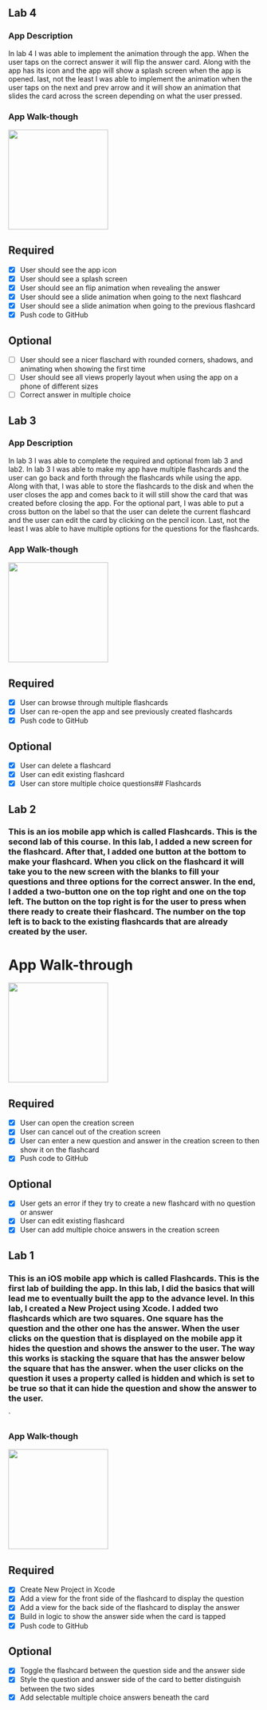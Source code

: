 ## Lab 4

### App Description
In lab 4 I was able to implement the animation through the app. When the user taps on the correct answer it will flip the answer card. Along with the app has its icon and the app will show a splash screen when the app is opened. last, not the least I was able to implement the animation when the user taps on the next and prev arrow and it will show an animation that slides the card across the screen depending on what the user pressed.

### App Walk-though

<img src="http://g.recordit.co/HHrvfn0lQS.gif" width=200><br>

## Required
- [x] User should see the app icon 
- [x] User should see a splash screen
- [x] User should see an flip animation when revealing the answer
- [x] User should see a slide animation when going to the next flashcard
- [x] User should see a slide animation when going to the previous flashcard
- [x] Push code to GitHub
## Optional
- [ ] User should see a nicer flaschard with rounded corners, shadows, and animating when showing the first time
- [ ] User should see all views properly layout when using the app on a phone of different sizes
- [ ] Correct answer in multiple choice

## Lab 3

### App Description
In lab 3 I was able to complete the required and optional from lab 3 and lab2. In lab 3 I was able to make my app have multiple flashcards and the user can go back and forth through the flashcards while using the app. Along with that, I was able to store the flashcards to the disk and when the user closes the app and comes back to it will still show the card that was created before closing the app. For the optional part, I was able to put a cross button on the label so that the user can delete the current flashcard and the user can edit the card by clicking on the pencil icon. Last, not the least I was able to have multiple options for the questions for the flashcards.

### App Walk-though

<img src="http://g.recordit.co/NpZOXPPPjQ.gif" width=200><br>

## Required
- [x] User can browse through multiple flashcards
- [x] User can re-open the app and see previously created flashcards
- [x] Push code to GitHub
## Optional
- [x] User can delete a flashcard
- [x] User can edit existing flashcard
- [x] User can store multiple choice questions## Flashcards

## Lab 2

### This is an ios mobile app which is called Flashcards. This is the second lab of this course. In this lab, I added a new screen for the flashcard. After that, I added one button at the bottom to make your flashcard. When you click on the flashcard it will take you to the new screen with the blanks to fill your questions and three options for the correct answer. In the end, I added a two-button one on the top right and one on the top left. The button on the top right is for the user to press when there ready to create their flashcard. The number on the top left is to back to the existing flashcards that are already created by the user.

# App Walk-through

<img src="http://g.recordit.co/Go4Mb3zeBH.gif" width=200><br>


## Required
- [x] User can open the creation screen
- [x] User can cancel out of the creation screen
- [x] User can enter a new question and answer in the creation screen to then show it on the flashcard
- [x] Push code to GitHub
## Optional
- [x] User gets an error if they try to create a new flashcard with no question or answer
- [x] User can edit existing flashcard
- [x] User can add multiple choice answers in the creation screen

## Lab 1

### This is an iOS mobile app which is called Flashcards. This is the first lab of building the app. In this lab, I did the basics that will lead me to eventually built the app to the advance level. In this lab, I created a New Project using Xcode. I added two flashcards which are two squares. One square has the question and the other one has the answer. When the user clicks on the question that is displayed on the mobile app it hides the question and shows the answer to the user. The way this works is stacking the square that has the answer below the square that has the answer. when the user clicks on the question it uses a property called is hidden and which is set to be true so that it can hide the question and show the answer to the user.
`

### App Walk-though

<img src="https://media.giphy.com/media/S86Ie7ezb3KezMapcQ/giphy.gif" width=200><br>

## Required
- [x] Create New Project in Xcode
- [x] Add a view for the front side of the flashcard to display the question
- [x] Add a view for the back side of the flashcard to display the answer
- [x] Build in logic to show the answer side when the card is tapped
- [x] Push code to GitHub
## Optional
- [x] Toggle the flashcard between the question side and the answer side
- [x] Style the question and answer side of the card to better distinguish between the two sides
- [x] Add selectable multiple choice answers beneath the card
